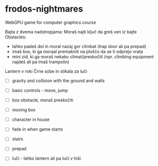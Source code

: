 # frodos-nightmares
WebGPU game for computer graphics course

Bajta z dvema nadstropjama:
Moraš najti ključ da greš ven iz bajte
Obstacles:
- lahko padeš dol in moral nazaj gor climbat (trap door ali pa prepad)
- imaš box, ki ga moraal premakniti na ploščo da se ti odprejo vrata
- mini zid, ki ga moraš nekako climat/preskočiti (npr. climbing equipment najdeš ali pa imaš trampolin)

Lantern v roki
Črne sobe in stikala za luči

- [ ] gravity and collision with the ground and walls
- [ ] basic controls - move, jump
- [ ] box obstacle, moraš preskočiti
- [ ] moving box


- [ ] character in house
- [ ] fade in when game starts
- [ ] stairs
- [ ] prepad
- [ ] luči - lahko lantern ali pa luči v hiši